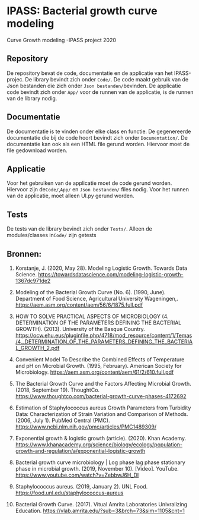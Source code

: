 # IPASS: Bacterial growth curve modeling
Curve Growth modeling -IPASS project 2020 

## Repository

De repository bevat de code, documentatie en de applicatie van het IPASS-projec. De library bevindt zich onder `Code/`. De code maakt gebruik 
van de Json bestanden die zich onder `Json bestanden/`bevinden. De applicatie code bevindt zich onder `App/` voor de runnen van de applicatie,
is de runnen van de library nodig. 


## Documentatie

De documentatie is te vinden onder elke class en functie. De gegenereerde documentatie die bij de code hoort bevindt zich onder `Documentation/`. De documentatie kan ook als een HTML file gerund worden. Hiervoor moet de file gedownload worden.

## Applicatie 

Voor het gebruiken van de applicatie moet de code gerund worden. Hiervoor zijn de`Code/`,`App/` en `Json bestanden/` files nodig. Voor het runnen van de applicatie, moet alleen UI.py gerund worden.

## Tests 

De tests van de library bevindt zich onder `Tests/`. Alleen de modules/classes in`Code/` zijn getests

## Bronnen:

1. Korstanje, J. (2020, May 28). Modeling Logistic Growth. Towards Data Science. https://towardsdatascience.com/modeling-logistic-growth-1367dc971de2

2. Modeling of the Bacterial Growth Curve (No. 6). (1990, June). Department of Food Science, Agricultural University Wageningen,. https://aem.asm.org/content/aem/56/6/1875.full.pdf


3. HOW TO SOLVE PRACTICAL ASPECTS OF MICROBIOLOGY (4. DETERMINATION OF THE PARAMETERS DEFINING THE BACTERIAL GROWTH). (2013). University of the Basque Country. https://ocw.ehu.eus/pluginfile.php/4718/mod_resource/content/1/Temas/4._DETERMINATION_OF_THE_PARAMETERS_DEFINING_THE_BACTERIAL_GROWTH_2.pdf


4. Convenient Model To Describe the Combined Effects of Temperature and pH on Microbial Growth. (1995, February). American Society for Microbiology. https://aem.asm.org/content/aem/61/2/610.full.pdf

5. The Bacterial Growth Curve and the Factors Affecting Microbial Growth. (2018, September 19). ThoughtCo. https://www.thoughtco.com/bacterial-growth-curve-phases-4172692

6. Estimation of Staphylococcus aureus Growth Parameters from Turbidity Data: Characterization of Strain Variation and Comparison of Methods. (2006, July 1). PubMed Central (PMC). https://www.ncbi.nlm.nih.gov/pmc/articles/PMC1489309/

7. Exponential growth & logistic growth (article). (2020). Khan Academy. https://www.khanacademy.org/science/biology/ecology/population-growth-and-regulation/a/exponential-logistic-growth

8. Bacterial growth curve microbiology | Log phase lag phase stationary phase in microbial growth. (2019, November 10). [Video]. YouTube. https://www.youtube.com/watch?v=ZebbwJ6H_DI

9. Staphylococcus aureus. (2019, January 2). UNL Food. https://food.unl.edu/staphylococcus-aureus

10. Bacterial Growth Curve. (2017). Vitual Amrita Laboratories Univralizing Education. https://vlab.amrita.edu/?sub=3&brch=73&sim=1105&cnt=1
